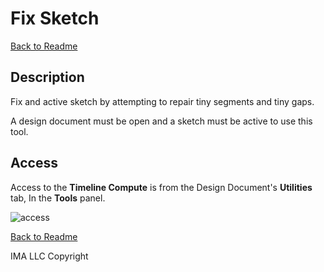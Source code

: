 # Fix Sketch

[Back to Readme](../README.md)

## Description

Fix and active sketch by attempting to repair tiny segments and tiny gaps.

A design document must be open and a sketch must be active to use this tool.

## Access

Access to the **Timeline Compute** is from the Design Document's **Utilities** tab, In the **Tools** panel.

![access](/docs/assets/)

[Back to Readme](../README.md)

IMA LLC Copyright
